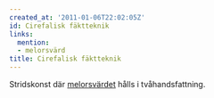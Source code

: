```yaml
---
created_at: '2011-01-06T22:02:05Z'
id: Cirefalisk fäktteknik
links:
  mention:
  - melorsvärd
title: Cirefalisk fäktteknik
---
```


Stridskonst där [melorsvärdet] hålls i tvåhandsfattning.

  [melorsvärdet]: melorsvärd